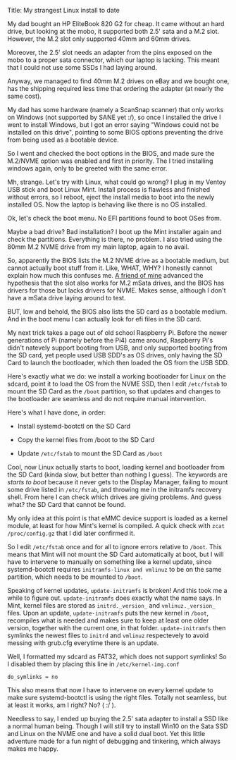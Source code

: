 Title: My strangest Linux install to date

My dad bought an HP EliteBook 820 G2 for cheap. It came without an hard drive, but looking at
the mobo, it supported both 2.5' sata and a M.2 slot. However, the M.2 slot only supported 40mm and 60mm drives.

Moreover, the 2.5' slot needs an adapter from the pins exposed on the mobo to a proper sata
connector, which our laptop is lacking. This meant that I could not use some SSDs I had laying around.

 Anyway, we managed to find 40mm M.2 drives on eBay and we bought one, has the shipping
 required less time that ordering the adapter (at nearly the same cost).

 My dad has some hardware (namely a ScanSnap scanner) that only works on Windows (not supported
	 by SANE yet :/), so once I installed the drive I went
 to install Windows, but I got an error saying "Windows could not be installed on
 this drive", pointing to some BIOS options preventing the drive from being used as a bootable
 device.

 So I went and checked the boot options in the BIOS, and made sure the M.2/NVME option was
 enabled and first in priority. The I tried installing windows again, only to be greeted with
 the same error.

Mh, strange. Let's try with Linux, what could go wrong? I plug in my Ventoy USB stick and boot
Linux Mint. Install process is flawless and finished without errors, so I reboot, eject the
install media to boot into the newly installed OS. Now the laptop is behaving like there is
no OS installed. 

Ok, let's check the boot menu. No EFI partitions found to boot OSes from.

Maybe a bad drive? Bad installation? I boot up the Mint installer again and check the partitions.
Everything is there, no problem. I also tried using the 80mm M.2 NVME drive from my main laptop, again to no avail.

So, apparently the BIOS lists the M.2 NVME drive as a bootable medium, but cannot actually boot
stuff from it. Like, WHAT, WHY? I honestly cannot explain how much this confuses me. [A friend of
mine](!https://alemauri.eu) advanced the hypothesis that the slot also works for M.2 mSata drives, and the BIOS has
drivers for those but lacks drivers for NVME. Makes sense, although I don't have a mSata
drive laying around to test.

BUT, low and behold, the BIOS also lists the SD card as a bootable medium. And in the boot menu I can actually look
for efi files in the SD card.

My next trick takes a page out of old school Raspberry Pi.
Before the newer generations of Pi (namely before the Pi4) came around, Raspberry Pi's didn't natevely support booting from USB, and only
supported booting from the SD card, yet people used USB SDD's as OS drives, only having the SD
Card to launch the bootloader, which then loaded the OS from the USB SDD.

Here's exactly what we do: we install a working bootloader for Linux on the sdcard, point
it to load the OS from the NVME SSD, then I edit `/etc/fstab` to mount the SD Card as the
`/boot` partition, so that updates and changes to the bootloader are seamless and do not require
manual intervention.


Here's what I have done, in order:
    
- Install systemd-bootctl on the SD Card

- Copy the kernel files from /boot to the SD Card

- Update `/etc/fstab` to mount the SD Card as `/boot`

Cool, now Linux actually starts to boot, loading kernel and bootloader from the SD Card (kinda
	slow, but better than nothing I guess). The keywords are _starts to boot_ because it
never gets to the Display Manager, failing to mount some drive listed in `/etc/fstab`, and
throwing me in the initramfs recovery shell.
From here I can check which drives are giving problems. And guess what? the SD Card that cannot be found.

My only idea at this point is that eMMC device support is loaded as a kernel module, at least for how Mint's
kernel is compiled. A quick check with `zcat /proc/config.gz` that I did later confirmed it.

So I edit `/etc/fstab` once and for all to ignore errors relative to `/boot`. This means that
Mint will not mount the SD Card automatically at boot, but I will have to intervene to manually
on something like a kernel update, since systemd-bootctl requires `initramfs-linux and vmlinuz` to
be on the same partition, which needs to be mounted to `/boot`.

Speaking of kernel updates, `update-initramfs` is broken! And this took me a while to figure out.
`update-initramfs` does exactly what the name says. In Mint, kernel files are stored as
`initrd._version_` and `vmlinuz._version_` files. Upon an update, `update-initramfs` puts
the new kernel in `/boot`, recompiles what is needed and makes sure to keep at least one older version, together with
the current one, in that folder. `update-initramfs` then symlinks the newest
files to `initrd` and `vmlinuz` respectevely to avoid messing with grub.cfg everytime
there is an update.

Well, I formatted my sdcard as FAT32, which does not support symlinks! So I disabled them
by placing this line in `/etc/kernel-img.conf`

    do_symlinks = no

This also means that now I have to intervene on every kernel update to make sure systemd-bootctl
is using the right files. Totally not seamless, but at least it works, am I right? No? ( :/
	).

Needless to say, I ended up buying the 2.5' sata adapter to install a SSD like a normal human
being. Though I will still try to install Win10 on the Sata SSD and Linux on the NVME one and
have a solid dual boot. Yet this little adventure made for a fun night of debugging and
tinkering, which always makes me happy.
